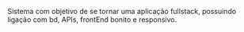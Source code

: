 Sistema com objetivo de se tornar uma aplicação fullstack, possuindo ligação com bd, APIs, frontEnd bonito e responsivo.
